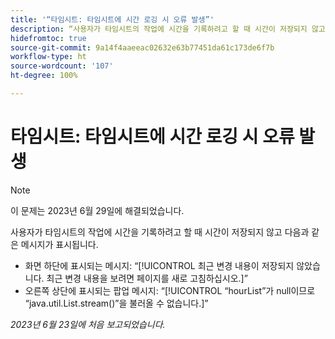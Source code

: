 ```yaml
---
title: '“타임시트: 타임시트에 시간 로깅 시 오류 발생”'
description: “사용자가 타임시트의 작업에 시간을 기록하려고 할 때 시간이 저장되지 않고 오류 메시지가 표시됩니다.”
hidefromtoc: true
source-git-commit: 9a14f4aaeeac02632e63b77451da61c173de6f7b
workflow-type: ht
source-wordcount: '107'
ht-degree: 100%

---
```



# 타임시트: 타임시트에 시간 로깅 시 오류 발생

>[!NOTE]
>
>이 문제는 2023년 6월 29일에 해결되었습니다.

사용자가 타임시트의 작업에 시간을 기록하려고 할 때 시간이 저장되지 않고 다음과 같은 메시지가 표시됩니다.

* 화면 하단에 표시되는 메시지: “[!UICONTROL 최근 변경 내용이 저장되지 않았습니다. 최근 변경 내용을 보려면 페이지를 새로 고침하십시오.]”
* 오른쪽 상단에 표시되는 팝업 메시지: “[!UICONTROL “hourList”가 null이므로 “java.util.List.stream()”을 불러올 수 없습니다.]”

_2023년 6월 23일에 처음 보고되었습니다._

